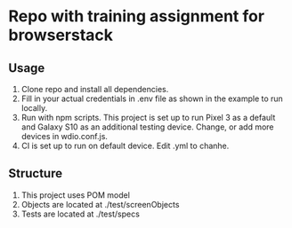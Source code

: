 # Repo with training assignment for browserstack

## Usage
1. Clone repo and install all dependencies.
2. Fill in your actual credentials in .env file as shown in the example to run locally.
3. Run with npm scripts. This project is set up to run Pixel 3 as a default and Galaxy S10 as an additional testing device. Change, or add more devices in wdio.conf.js.
4. CI is set up to run on default device. Edit .yml to chanhe.

## Structure
1. This project uses POM model
1. Objects are located at ./test/screenObjects
1. Tests are located at ./test/specs

